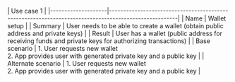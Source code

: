 | Use case 1                                                                                                                |
|--------------------|------------------------------------------------------------------------------------------------------|
| Name               | Wallet setup                                                                                         |
| Summary            | User needs to be able to create a wallet (obtain public address and private keys)                    |
| Result             | User has a wallet (public address for receiving funds and private keys for authorizing transactions) |
| Base scenario      | 1. User requests new wallet<br>2. App provides user with generated private key and a public key      |
| Alternate scenario | 1. User requests new wallet<br>2. App provides user with generated private key and a public key      |
